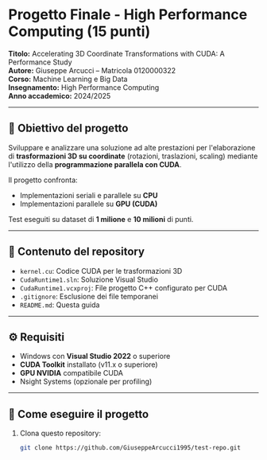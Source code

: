 # Progetto Finale - High Performance Computing (15 punti)

**Titolo:** Accelerating 3D Coordinate Transformations with CUDA: A Performance Study  
**Autore:** Giuseppe Arcucci – Matricola 0120000322  
**Corso:** Machine Learning e Big Data  
**Insegnamento:** High Performance Computing  
**Anno accademico:** 2024/2025

---

## 🎯 Obiettivo del progetto

Sviluppare e analizzare una soluzione ad alte prestazioni per l'elaborazione di **trasformazioni 3D su coordinate** (rotazioni, traslazioni, scaling) mediante l'utilizzo della **programmazione parallela con CUDA**.

Il progetto confronta:
- Implementazioni seriali e parallele su **CPU**
- Implementazioni parallele su **GPU (CUDA)**

Test eseguiti su dataset di **1 milione** e **10 milioni** di punti.

---

## 🧩 Contenuto del repository

- `kernel.cu`: Codice CUDA per le trasformazioni 3D
- `CudaRuntime1.sln`: Soluzione Visual Studio
- `CudaRuntime1.vcxproj`: File progetto C++ configurato per CUDA
- `.gitignore`: Esclusione dei file temporanei
- `README.md`: Questa guida

---

## ⚙️ Requisiti

- Windows con **Visual Studio 2022** o superiore
- **CUDA Toolkit** installato (v11.x o superiore)
- **GPU NVIDIA** compatibile CUDA
- Nsight Systems (opzionale per profiling)

---

## 🚀 Come eseguire il progetto

1. Clona questo repository:
   ```bash
   git clone https://github.com/GiuseppeArcucci1995/test-repo.git
